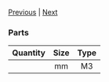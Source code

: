 [Previous](07_Undercarriage_Right.md) | [Next](09_Fan_Mount.md)

### Parts
|Quantity|Size|Type|
|---:|:---:|:---:|
||mm|M3|